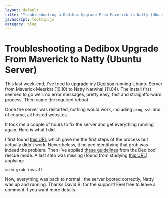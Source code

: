 ```yaml
---
layout: default
title: "Troubleshooting a Dedibox Upgrade From Maverick to Natty (Ubuntu Server)"
javascript: tooltip.js
category: blog
---
```


# Troubleshooting a Dedibox Upgrade From Maverick to Natty (Ubuntu Server)

This last week-end, I've tried to upgrade my [Dedibox](http://www.online.net/) running Ubuntu Server 
from Maverick Meerkat (10.10) to Natty Narwhal (11.04). The install first seemed to go well: 
no error messages, pretty easy, fast and straightforward process. Then came the required reboot.

Once the server was restarted, nothing would work, including `ping`, `ssh` and of course, all 
hosted websites.

It took me a couple of hours to fix the server and get everything running again. Here is what I did.

I first found [this URL][help-1] which gave me the first steps of the process but actually didn't work.
Nevertheless, it helped identifying that grub was indeed the problem. Then I've applied 
[these guidelines][help-2] from the Dedibox' rescue mode. A last step was missing (found from 
studying [this URL][help-3]), applying:

    sudo grub-install

Now, everything was back to normal : the server booted correctly, Natty was up and running. Thanks David B. for the support! Feel free to leave a comment if you want more details.

[help-1]: http://eyes.neuneuil.com/index.php/2010/01/31/187-dedibox-ne-boote-plus-suite-a-upgrade-kernel
[help-2]: https://help.ubuntu.com/community/Grub2#ChRoot
[help-3]: http://forum.ubuntu-fr.org/viewtopic.php?id=444506
